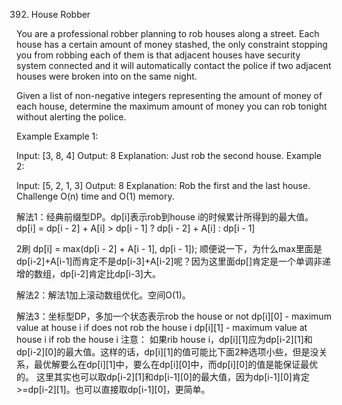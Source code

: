 392. House Robber

You are a professional robber planning to rob houses along a street. Each house has a certain amount of money stashed, the only constraint stopping you from robbing each of them is that adjacent houses have security system connected and it will automatically contact the police if two adjacent houses were broken into on the same night.

Given a list of non-negative integers representing the amount of money of each house, determine the maximum amount of money you can rob tonight without alerting the police.

Example
Example 1:

Input: [3, 8, 4]
Output: 8
Explanation: Just rob the second house.
Example 2:

Input: [5, 2, 1, 3]
Output: 8
Explanation: Rob the first and the last house.
Challenge
O(n) time and O(1) memory.

解法1：经典前缀型DP。dp[i]表示rob到house i的时候累计所得到的最大值。
dp[i] = dp[i - 2] + A[i] > dp[i - 1] ? dp[i - 2] + A[i] : dp[i - 1]

2刷
dp[i] = max(dp[i - 2] + A[i - 1], dp[i - 1]);
顺便说一下，为什么max里面是dp[i-2]+A[i-1]而肯定不是dp[i-3]+A[i-2]呢？因为这里面dp[]肯定是一个单调非递增的数组，dp[i-2]肯定比dp[i-3]大。


解法2：解法1加上滚动数组优化。空间O(1)。

解法3：坐标型DP，多加一个状态表示rob the house or not
        dp[i][0] - maximum value at house i if does not rob the house i 
        dp[i][1] - maximum value at house i if rob the house i
注意： 如果rib house i，dp[i][1]应为dp[i-2][1]和dp[i-2][0]的最大值。这样的话，dp[i][1]的值可能比下面2种选项小些，但是没关系，最优解要么在dp[i][1]中，要么在dp[i][0]中，而dp[i][0]的值是能保证最优的。
这里其实也可以取dp[i-2][1]和dp[i-1][0]的最大值，因为dp[i-1][0]肯定>=dp[i-2][1]。也可以直接取dp[i-1][0]，更简单。